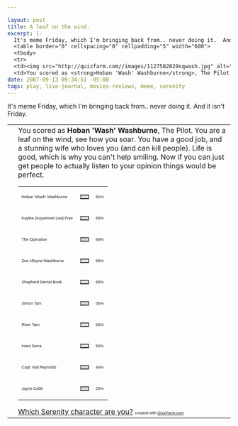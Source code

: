 ```yaml
--- 

layout: post
title: A leaf on the wind.
excerpt: |-
  It's meme Friday, which I'm bringing back from.. never doing it.  And it isn't Friday.
  <table border="0" cellspacing="0" cellpadding="5" width="600">
  <tbody>
  <tr>
  <td><img src="http://quizfarm.com//images/1127582829sqwash.jpg" alt="" /></td>
  <td>You scored as <strong>Hoban 'Wash' Washburne</strong>, The Pilot.  You are a leaf on the wind, see how you soar.  You have a good job, and a stunning wife who loves you (and can kill people).  Life is good, which is why you can't help smiling.
date: 2007-09-13 09:34:51 -05:00
tags: play, live-journal, movies-reviews, meme, serenity
---
```

It's meme Friday, which I'm bringing back from.. never doing it.  And it isn't Friday.
<table border="0" cellspacing="0" cellpadding="5" width="600">
<tbody>
<tr>
<td><img src="http://quizfarm.com//images/1127582829sqwash.jpg" alt="" /></td>
<td>You scored as <strong>Hoban 'Wash' Washburne</strong>, The Pilot.  You are a leaf on the wind, see how you soar.  You have a good job, and a stunning wife who loves you (and can kill people).  Life is good, which is why you can't help smiling.  Now if you can just get people to actually listen to your opinion things would be perfect.
<table border="0" cellspacing="0" cellpadding="0" width="300">
<tbody>
<tr>
<td><span style="font-family: Arial; font-size: xx-small;">Hoban 'Wash' Washburne</span></td>
<td>
<table border="1" cellspacing="0" cellpadding="0" width="81" bgcolor="#dddddd">
<tbody>
<tr>
<td></td>
</tr>
</tbody></table>
</td>
<td><span style="font-family: Arial; font-size: xx-small;">81%</span></td>
</tr>
<tr>
<td><span style="font-family: Arial; font-size: xx-small;">Kaylee (Kaywinnet Lee) Frye</span></td>
<td>
<table border="1" cellspacing="0" cellpadding="0" width="69" bgcolor="#dddddd">
<tbody>
<tr>
<td></td>
</tr>
</tbody></table>
</td>
<td><span style="font-family: Arial; font-size: xx-small;">69%</span></td>
</tr>
<tr>
<td><span style="font-family: Arial; font-size: xx-small;">The Operative</span></td>
<td>
<table border="1" cellspacing="0" cellpadding="0" width="69" bgcolor="#dddddd">
<tbody>
<tr>
<td></td>
</tr>
</tbody></table>
</td>
<td><span style="font-family: Arial; font-size: xx-small;">69%</span></td>
</tr>
<tr>
<td><span style="font-family: Arial; font-size: xx-small;">Zoe Alleyne Washburne</span></td>
<td>
<table border="1" cellspacing="0" cellpadding="0" width="69" bgcolor="#dddddd">
<tbody>
<tr>
<td></td>
</tr>
</tbody></table>
</td>
<td><span style="font-family: Arial; font-size: xx-small;">69%</span></td>
</tr>
<tr>
<td><span style="font-family: Arial; font-size: xx-small;">Shepherd Derrial Book</span></td>
<td>
<table border="1" cellspacing="0" cellpadding="0" width="69" bgcolor="#dddddd">
<tbody>
<tr>
<td></td>
</tr>
</tbody></table>
</td>
<td><span style="font-family: Arial; font-size: xx-small;">69%</span></td>
</tr>
<tr>
<td><span style="font-family: Arial; font-size: xx-small;">Simon Tam</span></td>
<td>
<table border="1" cellspacing="0" cellpadding="0" width="56" bgcolor="#dddddd">
<tbody>
<tr>
<td></td>
</tr>
</tbody></table>
</td>
<td><span style="font-family: Arial; font-size: xx-small;">56%</span></td>
</tr>
<tr>
<td><span style="font-family: Arial; font-size: xx-small;">River Tam</span></td>
<td>
<table border="1" cellspacing="0" cellpadding="0" width="56" bgcolor="#dddddd">
<tbody>
<tr>
<td></td>
</tr>
</tbody></table>
</td>
<td><span style="font-family: Arial; font-size: xx-small;">56%</span></td>
</tr>
<tr>
<td><span style="font-family: Arial; font-size: xx-small;">Inara Serra</span></td>
<td>
<table border="1" cellspacing="0" cellpadding="0" width="50" bgcolor="#dddddd">
<tbody>
<tr>
<td></td>
</tr>
</tbody></table>
</td>
<td><span style="font-family: Arial; font-size: xx-small;">50%</span></td>
</tr>
<tr>
<td><span style="font-family: Arial; font-size: xx-small;">Capt. Mal Reynolds</span></td>
<td>
<table border="1" cellspacing="0" cellpadding="0" width="44" bgcolor="#dddddd">
<tbody>
<tr>
<td></td>
</tr>
</tbody></table>
</td>
<td><span style="font-family: Arial; font-size: xx-small;">44%</span></td>
</tr>
<tr>
<td><span style="font-family: Arial; font-size: xx-small;">Jayne Cobb</span></td>
<td>
<table border="1" cellspacing="0" cellpadding="0" width="25" bgcolor="#dddddd">
<tbody>
<tr>
<td></td>
</tr>
</tbody></table>
</td>
<td><span style="font-family: Arial; font-size: xx-small;">25%</span></td>
</tr>
</tbody></table>
<a href="http://quizfarm.com/test.php?q_id=3892N">Which Serenity character are you?</a>
<span style="font-family: Arial; font-size: xx-small;">created with <a href="http://quizfarm.com">QuizFarm.com</a></span></td>
</tr>
</tbody></table>
